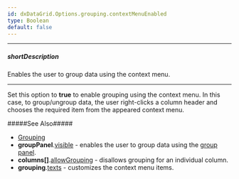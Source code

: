 ```yaml
---
id: dxDataGrid.Options.grouping.contextMenuEnabled
type: Boolean
default: false
---
```

---
##### shortDescription
Enables the user to group data using the context menu.

---
Set this option to **true** to enable grouping using the context menu. In this case, to group/ungroup data, the user right-clicks a column header and chooses the required item from the appeared context menu.


#####See Also#####
- [Grouping](/concepts/05%20Widgets/DataGrid/45%20Grouping '/Documentation/Guide/UI_Components/DataGrid/Grouping/')
- **groupPanel**.[visible](/api-reference/10%20UI%20Widgets/dxDataGrid/1%20Configuration/groupPanel/visible.md '/Documentation/ApiReference/UI_Components/dxDataGrid/Configuration/groupPanel/#visible') - enables the user to group data using the [group panel](/concepts/05%20Widgets/DataGrid/45%20Grouping/10%20User%20Interaction '/Documentation/Guide/UI_Components/DataGrid/Grouping/#User_Interaction').
- **columns[]**.[allowGrouping](/api-reference/_hidden/dxDataGridColumn/allowGrouping.md '/Documentation/ApiReference/UI_Components/dxDataGrid/Configuration/columns/#allowGrouping') - disallows grouping for an individual column.
- **grouping**.[texts](/api-reference/10%20UI%20Widgets/dxDataGrid/1%20Configuration/grouping/texts '/Documentation/ApiReference/UI_Components/dxDataGrid/Configuration/grouping/texts/') - customizes the context menu items.